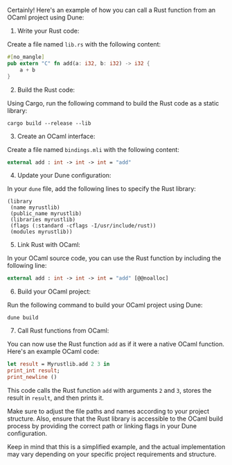 Certainly! Here's an example of how you can call a Rust function from an OCaml project using Dune:

1. Write your Rust code:

Create a file named `lib.rs` with the following content:

```rust
#[no_mangle]
pub extern "C" fn add(a: i32, b: i32) -> i32 {
    a + b
}
```

2. Build the Rust code:

Using Cargo, run the following command to build the Rust code as a static library:

```shell
cargo build --release --lib
```

3. Create an OCaml interface:

Create a file named `bindings.mli` with the following content:

```ocaml
external add : int -> int -> int = "add"
```

4. Update your Dune configuration:

In your `dune` file, add the following lines to specify the Rust library:

```dune
(library
 (name myrustlib)
 (public_name myrustlib)
 (libraries myrustlib)
 (flags (:standard -cflags -I/usr/include/rust))
 (modules myrustlib))
```

5. Link Rust with OCaml:

In your OCaml source code, you can use the Rust function by including the following line:

```ocaml
external add : int -> int -> int = "add" [@@noalloc]
```

6. Build your OCaml project:

Run the following command to build your OCaml project using Dune:

```shell
dune build
```

7. Call Rust functions from OCaml:

You can now use the Rust function `add` as if it were a native OCaml function. Here's an example OCaml code:

```ocaml
let result = Myrustlib.add 2 3 in
print_int result;
print_newline ()
```

This code calls the Rust function `add` with arguments `2` and `3`, stores the result in `result`, and then prints it.

Make sure to adjust the file paths and names according to your project structure. Also, ensure that the Rust library is accessible to the OCaml build process by providing the correct path or linking flags in your Dune configuration.

Keep in mind that this is a simplified example, and the actual implementation may vary depending on your specific project requirements and structure.

